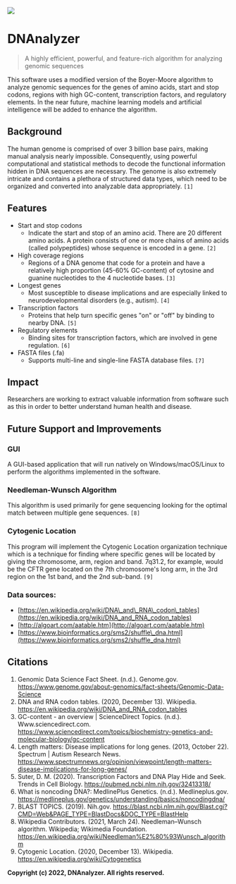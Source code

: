 ![](https://user-images.githubusercontent.com/96280466/186224441-46dd2029-b9dc-4b3d-aad8-bfd1e1e62f2e.png)

DNAnalyzer
==========

> A highly efficient, powerful, and feature-rich algorithm for analyzing genomic sequences

This software uses a modified version of the Boyer-Moore algorithm to analyze genomic sequences for the genes of amino acids, start and stop codons, regions with high GC-content, transcription factors, and regulatory elements. In the near future, machine learning models and artificial intelligence will be added to enhance the algorithm.

Background
----------

The human genome is comprised of over 3 billion base pairs, making manual analysis nearly impossible. Consequently, using powerful computational and statistical methods to decode the functional information hidden in DNA sequences are necessary. The genome is also extremely intricate and contains a plethora of structured data types, which need to be organized and converted into analyzable data appropriately. `[1]`

Features
--------

*   Start and stop codons
    *   Indicate the start and stop of an amino acid. There are 20 different amino acids. A protein consists of one or more chains of amino acids (called polypeptides) whose sequence is encoded in a gene. `[2]`
*   High coverage regions
    *   Regions of a DNA genome that code for a protein and have a relatively high proportion (45-60% GC-content) of cytosine and guanine nucleotides to the 4 nucleotide bases. `[3]`
*   Longest genes
    *   Most susceptible to disease implications and are especially linked to neurodevelopmental disorders (e.g., autism). `[4]`
*   Transcription factors
    *   Proteins that help turn specific genes "on" or "off" by binding to nearby DNA. `[5]`
*   Regulatory elements
    *   Binding sites for transcription factors, which are involved in gene regulation. `[6]`
*   FASTA files (.fa)
    *   Supports multi-line and single-line FASTA database files. `[7]`

Impact
------

Researchers are working to extract valuable information from software such as this in order to better understand human health and disease.

Future Support and Improvements
-------------------------------

### GUI

A GUI-based application that will run natively on Windows/macOS/Linux to perform the algorithms implemented in the software.

### Needleman-Wunsch Algorithm

This algorithm is used primarily for gene sequencing looking for the optimal match between multiple gene sequences. `[8]`

### Cytogenic Location

This program will implement the Cytogenic Location organization technique which is a technique for finding where specific genes will be located by giving the chromosome, arm, region and band. 7q31.2, for example, would be the CFTR gene located on the 7th chromosome's long arm, in the 3rd region on the 1st band, and the 2nd sub-band. `[9]`

### Data sources:

*   [https://en.wikipedia.org/wiki/DNA\_and\_RNA\_codon\_tables](https://en.wikipedia.org/wiki/DNA_and_RNA_codon_tables)
*   [http://algoart.com/aatable.htm](http://algoart.com/aatable.htm)
*   [https://www.bioinformatics.org/sms2/shuffle\_dna.html](https://www.bioinformatics.org/sms2/shuffle_dna.html)

Citations
---------

1.  Genomic Data Science Fact Sheet. (n.d.). Genome.gov. https://www.genome.gov/about-genomics/fact-sheets/Genomic-Data-Science
2.  DNA and RNA codon tables. (2020, December 13). Wikipedia. https://en.wikipedia.org/wiki/DNA_and_RNA_codon_tables
3.  GC-content - an overview | ScienceDirect Topics. (n.d.). Www.sciencedirect.com. https://www.sciencedirect.com/topics/biochemistry-genetics-and-molecular-biology/gc-content
4.  Length matters: Disease implications for long genes. (2013, October 22). Spectrum | Autism Research News. https://www.spectrumnews.org/opinion/viewpoint/length-matters-disease-implications-for-long-genes/
5.  Suter, D. M. (2020). Transcription Factors and DNA Play Hide and Seek. Trends in Cell Biology. https://pubmed.ncbi.nlm.nih.gov/32413318/
6.  What is noncoding DNA?: MedlinePlus Genetics. (n.d.). Medlineplus.gov. https://medlineplus.gov/genetics/understanding/basics/noncodingdna/
7.  BLAST TOPICS. (2019). Nih.gov. https://blast.ncbi.nlm.nih.gov/Blast.cgi?CMD=Web&PAGE_TYPE=BlastDocs&DOC_TYPE=BlastHelp
8.  Wikipedia Contributors. (2021, March 24). Needleman–Wunsch algorithm. Wikipedia; Wikimedia Foundation. https://en.wikipedia.org/wiki/Needleman%E2%80%93Wunsch_algorithm
9.  Cytogenic Location. (2020, December 13). Wikipedia. https://en.wikipedia.org/wiki/Cytogenetics

**Copyright (c) 2022, DNAnalyzer. All rights reserved.**